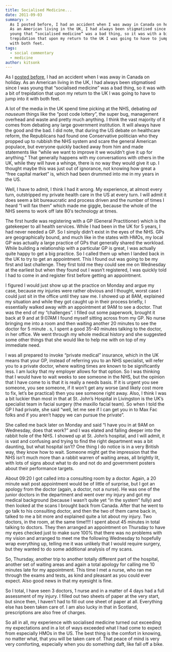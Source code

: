 ```yaml
---
title: Socialised Medicine...
date: 2011-09-03
summary: >
  As I posted before, I had an accident when I was away in Canada on holiday.
  As an American living in the UK, I had always been stigmatised since I was
  young that “socialised medicine” was a bad thing, so it was with a bit of
  trepidation that upon my return to the UK I was going to have to jump into it
  with both feet.
tags:
  - social commentary
  - medicine
author: kitsonk
---
```


As I [posted before](./UFC-Match-Kit-vs-Le-Velo), I had an accident when I was
away in Canada on holiday. As an American living in the UK, I had always been
stigmatised since I was young that “socialised medicine” was a bad thing, so it
was with a bit of trepidation that upon my return to the UK I was going to have
to jump into it with both feet.

A lot of the media in the UK spend time picking at the NHS, debating _ad
nauseum_ things like the “post code lottery”, the super bug, management overhead
and waste and pretty much anything. I think the vast majority of it comes from
debating any large government institution. It will always have the good and the
bad. I did note, that during the US debate on healthcare reform, the Republicans
had found one Conservative politician who they propped up to rubbish the NHS
system and scare the general American populace, but everyone quickly backed away
from him and made statements like “while we want to improve it we wouldn’t give
it up for anything.” That generally happens with my conversations with others in
the UK, while they will have a whinge, there is no way they would give it up. I
thought maybe this was just out of ignorance, not knowing how great a “free
capital market” is, which had been drummed into me in my years in the US.

Well, I have to admit, I think I had it wrong. My experience, at almost every
turn, outstripped my private health care in the US at every turn. I will admit
it does seem a bit bureaucratic and process driven and the number of times I
heard “I will fax them” which made me giggle, because the whole of the NHS seems
to work off late 80′s technology at times.

The first hurdle was registering with a GP (General Practitioner) which is the
gatekeeper to all health services. While I had been in the UK for 5 years, I had
never needed a GP. So I simply didn’t exist in the eyes of the NHS. GPs are
geographically bound, and much like in the states with HMOs, my local GP was
actually a large practice of GPs that generally shared the workload. While
building a relationship with a particular GP is great, I was actually quite
happy to get a big practice. So I called them up when I landed back in the UK to
try to get an appointment. This I found out was going to be my first and last
challenge. They first told me they could see me on Wednesday at the earliest but
when they found out I wasn’t registered, I was quickly told I had to come in and
register first before getting an appointment.

I figured I would just show up at the practice on Monday and argue my case,
because my injuries were rather obvious and I thought, worst case I could just
sit in the office until they saw me. I showed up at 8AM, explained my situation
and while they got caught up in their process briefly, I essentially walked away
with an appointment at 9AM to see a doctor. That was the end of my “challenges”.
I filled out some paperwork, brought it back at 9 and at 9:07AM I found myself
sitting across from my GP. No nurse bringing me into a room and then waiting
another 20 minutes to see the doctor for 5 minute . s, I spent a good 35-40
minutes talking to the doctor, in her office. We went through my whole medical
history and she suggested some other things that she would like to help me with
on top of my immediate need.

I was all prepared to invoke “private medical” insurance, which in the UK means
that your GP, instead of referring you to an NHS specialist, will refer you to a
private doctor, where waiting times are known to be significantly less. I am
lucky that my employer allows for that option. So I was thinking that I would
have to wait weeks to see someone in the NHS, but the opinion that I have come
to is that it is really a needs basis. If it is urgent you see someone, you see
someone, if it won’t get any worse (and likely cost more to fix, let’s be
practical) then you see someone right away. Also, I think I was a bit luckier
than most in that at St. John’s Hospital in Livingston is the UK’s specialist
team in facial surgery (the maxillo facial team). So when I told the GP I had
private, she said “well, let me see if I can get you in to Max Fac folks and if
you aren’t happy we can pursue the private”.

She called me back later on Monday and said “I have you in at 9AM on Wednesday,
does that work?” and I was elated and falling deeper into the rabbit hole of the
NHS. I showed up at St. John’s hospital, and I will admit, it is vast and
confusing and trying to find the right department was a bit daunting, but what
hospital isn’t? One thing I do notice is in a very British way, they know how to
wait. Someone might get the impression that the NHS isn’t much more than a
rabbit warren of waiting areas, all brightly lit, with lots of signs about what
to do and not do and government posters about their performance targets.

About 09:20 I got called into a consulting room by a doctor. Again, a 20 minute
wait post appointment would be of little of surprise, but I got an apology from
the doctor (again, a doctor, not a nurse). He was one of the junior doctors in
the department and went over my injury and got my medical background (because I
wasn’t quite yet “in the system” fully) and then looked at the scans I brought
back from Canada. After that he went to go talk to his consulting doctor, and
then the two of them came back in, talked to me a bit more and explained quite a
lot about my injury. Two doctors, in the room, at the same time!!!! I spent
about 45 minutes in total talking to doctors. They then arranged an appointment
on Thursday to have my eyes checked just to make sure 100% that there was no
problems with my vision and arranged to meet me the following Wednesday to
hopefully wrap everything up, telling me it was unlikely that I would require
surgery, but they wanted to do some additional analysis of my scans.

So, Thursday, another trip to another totally different part of the hospital,
another set of waiting areas and again a total apology for calling me 10 minutes
late for my appointment. This time I met a nurse, who ran me through the exams
and tests, as kind and pleasant as you could ever expect. Also good news in that
my eyesight is fine.

So I total, I have seen 3 doctors, 1 nurse and in a matter of 4 days had a full
assessment of my injury. I filled out two sheets of paper at the very start, but
since then, I haven’t had to fill out one sheet of paper at all. Everything else
has been taken care of. I am also lucky in that in Scotland, prescriptions are
also free of charges.

So all in all, my experience with socialised medicine turned out exceeding my
expectations and in a lot of ways exceeded what I had come to expect from
especially HMOs in the US. The best thing is the comfort in knowing, no matter
what, that you will be taken care of. That peace of mind is very very
comforting, especially when you do something daft, like fall off a bike.
